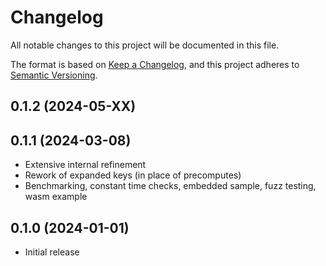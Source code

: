 # Changelog

All notable changes to this project will be documented in this file.

The format is based on [Keep a Changelog](https://keepachangelog.com/en/1.0.0/),
and this project adheres to [Semantic Versioning](https://semver.org/spec/v2.0.0.html).

## 0.1.2 (2024-05-XX)



## 0.1.1 (2024-03-08)

- Extensive internal refinement
- Rework of expanded keys (in place of precomputes)
- Benchmarking, constant time checks, embedded sample, fuzz testing, wasm example


## 0.1.0 (2024-01-01)

- Initial release
